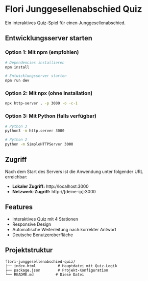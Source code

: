 # Flori Junggesellenabschied Quiz

Ein interaktives Quiz-Spiel für einen Junggesellenabschied.

## Entwicklungsserver starten

### Option 1: Mit npm (empfohlen)
```bash
# Dependencies installieren
npm install

# Entwicklungsserver starten
npm run dev
```

### Option 2: Mit npx (ohne Installation)
```bash
npx http-server . -p 3000 -o -c-1
```

### Option 3: Mit Python (falls verfügbar)
```bash
# Python 3
python3 -m http.server 3000

# Python 2
python -m SimpleHTTPServer 3000
```

## Zugriff

Nach dem Start des Servers ist die Anwendung unter folgender URL erreichbar:
- **Lokaler Zugriff:** http://localhost:3000
- **Netzwerk-Zugriff:** http://[deine-ip]:3000

## Features

- Interaktives Quiz mit 4 Stationen
- Responsive Design
- Automatische Weiterleitung nach korrekter Antwort
- Deutsche Benutzeroberfläche

## Projektstruktur

```
flori-junggesellenabschied-quiz/
├── index.html          # Hauptdatei mit Quiz-Logik
├── package.json        # Projekt-Konfiguration
└── README.md          # Diese Datei
```
